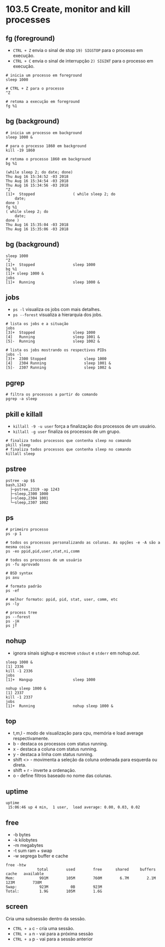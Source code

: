 # 103.5 Create, monitor and kill processes

## fg (foreground)

* `CTRL + Z` envia o sinal de stop `19) SIGSTOP` para o processo em execução.
* `CTRL + C` envia o sinal de interrupção `2) SIGINT` para o processo em execução.

```shell
# inicia um processo em foreground
sleep 1000

# CTRL + Z para o processo
^Z

# retoma a execução em foreground
fg %1
```

## bg (background)

```shell
# inicia um processo em background
sleep 1000 &

# para o processo 1860 em background
kill -19 1860

# retoma o processo 1860 em background
bg %1
```

```
(while sleep 2; do date; done)
Thu Aug 16 15:34:52 -03 2018
Thu Aug 16 15:34:54 -03 2018
Thu Aug 16 15:34:56 -03 2018
^Z
[1]+  Stopped                 ( while sleep 2; do
    date;
done )
fg %1
( while sleep 2; do
    date;
done )
Thu Aug 16 15:35:04 -03 2018
Thu Aug 16 15:35:06 -03 2018
```

## bg (background)

```
sleep 1000
^Z
[1]+  Stopped                 sleep 1000
bg %1
[1]+ sleep 1000 &
jobs
[1]+  Running                 sleep 1000 &
```

## jobs

* `ps -l` visualiza os jobs com mais detalhes.
* `ps --forest` visualiza a hierarquia dos jobs.

```shell
# lista os jobs e a situação
jobs
[3]+  Stopped                 sleep 1000
[4]   Running                 sleep 1001 &
[5]-  Running                 sleep 1002 &

# lista os jobs mostrando os respectivos PIDs
jobs -l
[3]+  2300 Stopped                 sleep 1000
[4]   2304 Running                 sleep 1001 &
[5]-  2307 Running                 sleep 1002 &
```

## pgrep

```shell
# filtra os processos a partir do comando
pgrep -a sleep
```

## pkill e killall

* `killall -9 -u user` força a finalização dos processos de um usuário.
* `killall -g user` finaliza os processos de um grupo.

```shell
# finaliza todos processos que contenha sleep no comando
pkill sleep
# finaliza todos processos que contenha sleep no comando
killall sleep
```


## pstree

```
pstree -ap $$
bash,1243
  ├─pstree,2319 -ap 1243
  ├─sleep,2300 1000
  ├─sleep,2304 1001
  └─sleep,2307 1002
```

## ps

```shell
# primeiro processo
ps -p 1

# todos os processos personalizando as colunas. As opções -e -A são a mesma coisa
ps -eo ppid,pid,user,stat,ni,comm

# todos os processos de um usuário
ps -fu aprovado

# BSD syntax
ps axu

# formato padrão
ps -ef

# melhor formato: ppid, pid, stat, user, comm, etc
ps -ly

# process tree
ps --forest
ps -jH
ps jf
```

## nohup

* ignora sinais sighup e escreve `stdout` e `stderr` em nohup.out.

```
sleep 1000 &
[1] 2336
kill -1 2336
jobs
[1]+  Hangup                  sleep 1000

nohup sleep 1000 &
[1] 2337
kill -1 2337
jobs
[1]+  Running                 nohup sleep 1000 &
```

## top

* t,m,l - modo de visualização para cpu, memória e load average respectivamente.
* b - destaca os processos com status running.
* x - destaca a coluna com status running.
* y - destaca a linha com status running.
* shift <> - movimenta a seleção da coluna ordenada para esquerda ou direta.
* shift + r - inverte a ordenação.
* o - define filtros baseado no nome das colunas.

## uptime

```
uptime
 15:06:46 up 4 min,  1 user,  load average: 0.00, 0.03, 0.02
```

## free

* -b bytes
* -k kilobytes
* -m megabytes
* -t sum ram + swap
* -w segrega buffer e cache

```
free -htw
              total        used        free      shared     buffers       cache   available
Mem:           991M        105M        760M        6.7M        2.1M        123M        738M
Swap:          923M          0B        923M
Total:         1.9G        105M        1.6G
```

## screen

Cria uma subsessão dentro da sessão.

* `CTRL + a` c - cria uma sessão.
* `CTRL + a` n - vai para a próxima sessão
* `CTRL + a` p - vai para a sessão anterior
